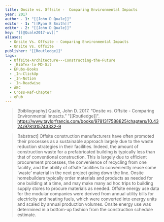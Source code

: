 ```yaml
---
title: Onsite vs. Offsite -  Comparing Environmental Impacts
year: 2017
author - 1: "[[John D Quale]]"
editor - 1: "[[Ryan E Smith]]"
editor - 2: "[[John D Quale]]"
key: "[[@Quale2017-wv]]"
aliases:
  - Onsite Vs. Offsite - Comparing Environmental Impacts
  - Onsite Vs. Offsite
publisher: "[[Routledge]]"
tags:
  - Offsite-Architecture---Constructing-the-Future
  - _BibTex-to-MD-Git
  - EPubs-Books
  - _In-ClickUp
  - _In-Notion
  - _In-Readwise
  - AEC
  - Cross-Ref-Chapter
  - ePub
---
```


> [!bibliography]
> Quale, John D. 2017. “Onsite vs. Offsite -  Comparing Environmental Impacts.” "[[Routledge]]". https://www.taylorfrancis.com/books/9781317588825/chapters/10.4324/9781315743332-9

> [!abstract]
> Offsite construction manufacturers have often promoted their processes as a sustainable approach largely due to the waste reduction strategies in their facilities. Indeed, the amount of construction waste for a prefabricated building is typically less than that of conventional construction. This is largely due to efficient procurement processes, the convenience of recycling from one facility, and the ability of offsite facilities to conveniently reuse some ‘waste’ material in the next project going down the line. Onsite homebuilders typically order materials and products as needed for one building at a time, and may make many ad hoc trips to building supply stores to procure materials as needed. Offsite energy use data for the modular companies were derived from annual utility bills for electricity and heating fuels, which were converted into energy units and scaled by annual production volumes. Onsite energy use was determined in a bottom-up fashion from the construction schedule estimate.
